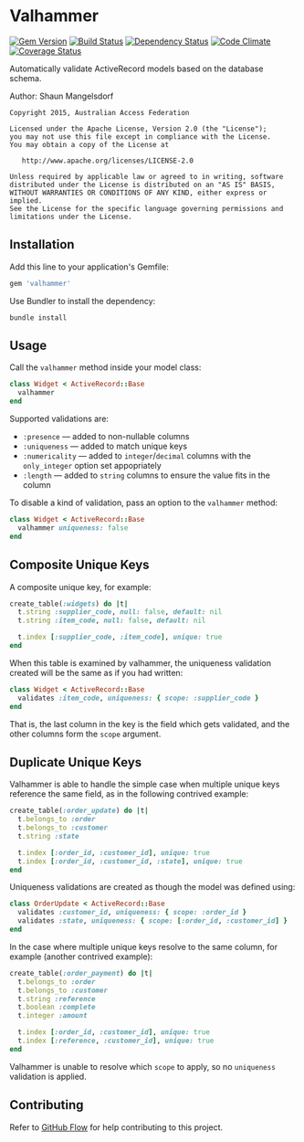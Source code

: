 # Valhammer

[![Gem Version][GV img]][Gem Version]
[![Build Status][BS img]][Build Status]
[![Dependency Status][DS img]][Dependency Status]
[![Code Climate][CC img]][Code Climate]
[![Coverage Status][CS img]][Coverage Status]

[Gem Version]: https://rubygems.org/gems/valhammer
[Build Status]: https://travis-ci.org/ausaccessfed/valhammer
[Dependency Status]: https://gemnasium.com/ausaccessfed/valhammer
[Code Climate]: https://codeclimate.com/github/ausaccessfed/valhammer
[Coverage Status]: https://coveralls.io/r/ausaccessfed/valhammer

[GV img]: https://img.shields.io/gem/v/valhammer.svg
[BS img]: https://img.shields.io/travis/ausaccessfed/valhammer/develop.svg
[DS img]: https://img.shields.io/gemnasium/ausaccessfed/valhammer.svg
[CC img]: https://img.shields.io/codeclimate/github/ausaccessfed/valhammer.svg
[CS img]: https://img.shields.io/coveralls/ausaccessfed/valhammer.svg

Automatically validate ActiveRecord models based on the database schema.

Author: Shaun Mangelsdorf

```
Copyright 2015, Australian Access Federation

Licensed under the Apache License, Version 2.0 (the "License");
you may not use this file except in compliance with the License.
You may obtain a copy of the License at

   http://www.apache.org/licenses/LICENSE-2.0

Unless required by applicable law or agreed to in writing, software
distributed under the License is distributed on an "AS IS" BASIS,
WITHOUT WARRANTIES OR CONDITIONS OF ANY KIND, either express or implied.
See the License for the specific language governing permissions and
limitations under the License.
```

## Installation

Add this line to your application's Gemfile:

```ruby
gem 'valhammer'
```

Use Bundler to install the dependency:

```
bundle install
```

## Usage

Call the `valhammer` method inside your model class:

```ruby
class Widget < ActiveRecord::Base
  valhammer
end
```

Supported validations are:

* `:presence` &mdash; added to non-nullable columns
* `:uniqueness` &mdash; added to match unique keys
* `:numericality` &mdash; added to `integer`/`decimal` columns with the
  `only_integer` option set appopriately
* `:length` &mdash; added to `string` columns to ensure the value fits in the
  column

To disable a kind of validation, pass an option to the `valhammer` method:

```ruby
class Widget < ActiveRecord::Base
  valhammer uniqueness: false
end
```

## Composite Unique Keys

A composite unique key, for example:

```ruby
create_table(:widgets) do |t|
  t.string :supplier_code, null: false, default: nil
  t.string :item_code, null: false, default: nil

  t.index [:supplier_code, :item_code], unique: true
end
```

When this table is examined by valhammer, the uniqueness validation created will
be the same as if you had written:

```ruby
class Widget < ActiveRecord::Base
  validates :item_code, uniqueness: { scope: :supplier_code }
end
```

That is, the last column in the key is the field which gets validated, and the
other columns form the `scope` argument.

## Duplicate Unique Keys

Valhammer is able to handle the simple case when multiple unique keys reference
the same field, as in the following contrived example:

```ruby
create_table(:order_update) do |t|
  t.belongs_to :order
  t.belongs_to :customer
  t.string :state

  t.index [:order_id, :customer_id], unique: true
  t.index [:order_id, :customer_id, :state], unique: true
end
```

Uniqueness validations are created as though the model was defined using:

```ruby
class OrderUpdate < ActiveRecord::Base
  validates :customer_id, uniqueness: { scope: :order_id }
  validates :state, uniqueness: { scope: [:order_id, :customer_id] }
end
```

In the case where multiple unique keys resolve to the same column, for example
(another contrived example):


```ruby
create_table(:order_payment) do |t|
  t.belongs_to :order
  t.belongs_to :customer
  t.string :reference
  t.boolean :complete
  t.integer :amount

  t.index [:order_id, :customer_id], unique: true
  t.index [:reference, :customer_id], unique: true
end
```

Valhammer is unable to resolve which `scope` to apply, so no `uniqueness`
validation is applied.

## Contributing

Refer to [GitHub Flow](https://guides.github.com/introduction/flow/) for
help contributing to this project.
